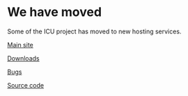# We have moved

Some of the ICU project has moved to new hosting services.

[Main site](home/index.md)

[Downloads](download/index.md)

[Bugs](bugs.md)

[Source code](index.md)
